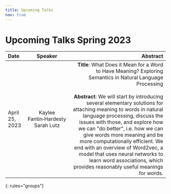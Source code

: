 ```yaml
---
title: Upcoming Talks
nav: true
---
```


# Upcoming Talks Spring 2023

| Date | Speaker | <span style="display: inline-block; width:100%">Abstract</span>|
|:--------|:-------:|--------:|
|  April 25, 2023  | Kaylee Fantin&#8209;Hardesty <br> Sarah Lutz | **Title**: What Does it Mean for a Word to Have Meaning? Exploring Semantics in Natural Language Processing <br><br> **Abstract**: We will start by introducing several elementary solutions for attaching meaning to words in natural language processing, discuss the issues with those, and explore how we can "do better", i.e. how we can give words more meaning and be more computationally efficient. We end with an overview of Word2vec, a model that uses neural networks to learn word associations, which provides reasonably useful meanings for words. |
{: rules="groups"}
